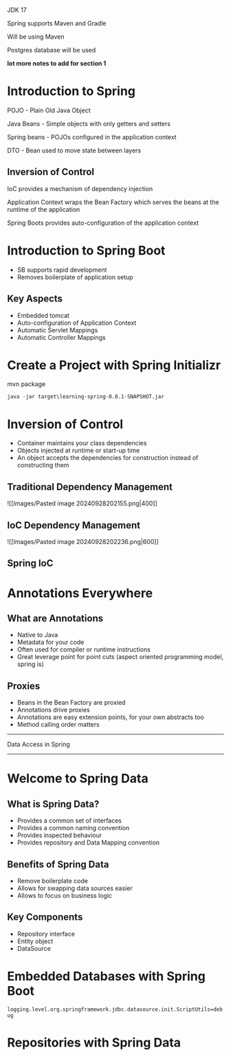 JDK 17

Spring supports Maven and Gradle

Will be using Maven

Postgres database will be used


**lot more notes to add for section 1**

# Introduction to Spring

POJO - Plain Old Java Object

Java Beans - Simple objects with only getters and setters

Spring beans - POJOs configured in the application context

DTO - Bean used to move state between layers

## Inversion of Control

IoC provides a mechanism of dependency injection

Application Context wraps the Bean Factory which serves the beans at the runtime of the application

Spring Boots provides auto-configuration of the application context

# Introduction to Spring Boot

- SB supports rapid development
- Removes boilerplate of application setup

## Key Aspects

- Embedded tomcat
- Auto-configuration of Application Context
- Automatic Servlet Mappings
- Automatic Controller Mappings

# Create a Project with Spring Initializr

mvn package

`java -jar target\learning-spring-0.0.1-SNAPSHOT.jar`

# Inversion of Control

- Container maintains your class dependencies
- Objects injected at runtime or start-up time
- An object accepts the dependencies for construction instead of constructing them

## Traditional Dependency Management

![[Images/Pasted image 20240928202155.png|400]]

## IoC Dependency Management

![[Images/Pasted image 20240928202236.png|600]]

## Spring IoC

# Annotations Everywhere

## What are Annotations

- Native to Java
- Metadata for your code
- Often used for compiler or runtime instructions
- Great leverage point for point cuts (aspect oriented programming model, spring is)

## Proxies

- Beans in the Bean Factory are proxied
- Annotations drive proxies
- Annotations are easy extension points, for your own abstracts too
- Method calling order matters

---

Data Access in Spring

---

# Welcome to Spring Data

## What is Spring Data?

- Provides a common set of interfaces
- Provides a common naming convention
- Provides inspected behaviour
- Provides repository and Data Mapping convention

## Benefits of Spring Data

- Remove boilerplate code
- Allows for swapping data sources easier
- Allows to focus on business logic

## Key Components

- Repository interface
- Entity object
- DataSource

# Embedded Databases with Spring Boot

`logging.level.org.springframework.jdbc.datasource.init.ScriptUtils=debug`

# Repositories with Spring Data

